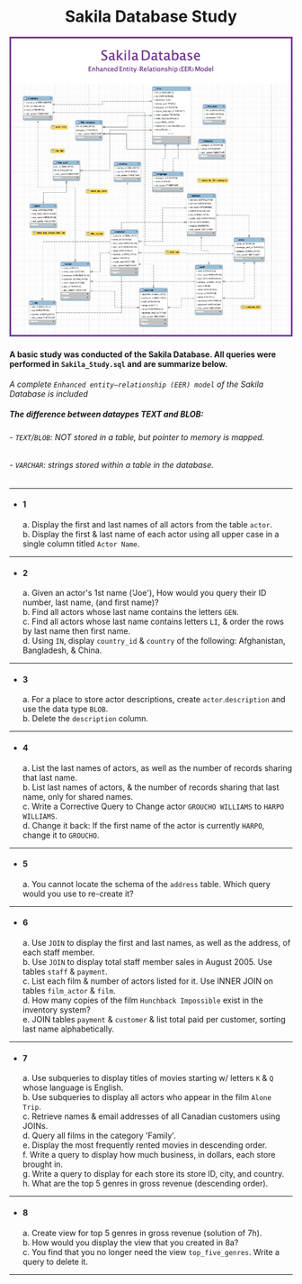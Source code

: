 <h1 align=center> Sakila Database Study </h1>

![EER](Sakila_Screenshot.jpg)

#### A basic study was conducted of the Sakila Database.  All queries were performed in `Sakila_Study.sql` and are summarize below.  <br>

*A complete `Enhanced entity–relationship (EER) model` of the Sakila Database is included*<br>

##### The difference between dataypes TEXT and BLOB:
 ###### - `TEXT`/`BLOB`: NOT stored in a table, but pointer to memory is mapped. <br>
 ###### - `VARCHAR`: strings stored within a table in the database. <br>

<hr>

- #### 1<br>
  a. Display the first and last names of all actors from the table `actor`.<br>
  b. Display the first & last name of each actor using all upper case in a single column titled `Actor Name`.<br>
<hr>

- #### 2<br>
  a. Given an actor's 1st name ('Joe'), How would you query their ID number, last name, (and first name)?<br>
  b. Find all actors whose last name contains the letters `GEN`.<br>
  c. Find all actors whose last name contains letters `LI`, & order the rows by last name then first name.<br>
  d. Using `IN`, display `country_id` & `country` of the following: Afghanistan, Bangladesh, & China.<br>
<hr>

- #### 3<br>
  a. For a place to store actor descriptions, create `actor`.`description` and use the data type `BLOB`.<br>
  b. Delete the `description` column.<br>
<hr>

- #### 4<br>
  a. List the last names of actors, as well as the number of records sharing that last name.<br>
  b. List last names of actors, & the number of records sharing that last name, only for shared names.<br>
  c. Write a Corrective Query to Change actor `GROUCHO WILLIAMS` to `HARPO WILLIAMS`.<br>
  d. Change it back: If the first name of the actor is currently `HARPO`, change it to `GROUCHO`.<br>
<hr>

- #### 5<br>
  a. You cannot locate the schema of the `address` table. Which query would you use to re-create it?<br>
<hr>

- #### 6<br>
  a. Use `JOIN` to display the first and last names, as well as the address, of each staff member.<br>
  b. Use `JOIN` to display total staff member sales in August 2005. Use tables `staff` & `payment`.<br>
  c. List each film & number of actors listed for it. Use INNER JOIN on tables `film_actor` & `film`.<br>
  d. How many copies of the film `Hunchback Impossible` exist in the inventory system?<br>
  e. JOIN tables `payment` & `customer` & list total paid per customer, sorting last name alphabetically.<br>
<hr>

- #### 7<br>
  a. Use subqueries to display titles of movies starting w/ letters `K` & `Q` whose language is English.<br>
  b. Use subqueries to display all actors who appear in the film `Alone Trip`.<br>
  c. Retrieve names & email addresses of all Canadian customers using JOINs.<br>
  d. Query all films in the category 'Family'.<br>
  e. Display the most frequently rented movies in descending order.<br>
  f. Write a query to display how much business, in dollars, each store brought in.<br>
  g. Write a query to display for each store its store ID, city, and country.<br>
  h. What are the top 5 genres in gross revenue (descending order).<br>
<hr>

- #### 8<br>
  a. Create view for top 5 genres in gross revenue (solution of 7h).<br>
  b. How would you display the view that you created in 8a?<br>
  c. You find that you no longer need the view `top_five_genres`. Write a query to delete it.<br>
  
<hr>
